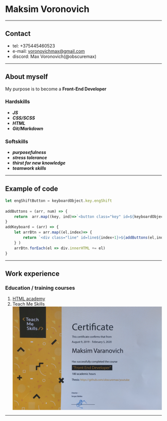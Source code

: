 # Maksim Voronovich
---
## Contact

- tel: +375445460523
- e-mail: voronovichmax@gmail.com
- discord: Max Voronovich(@obscuremax) 

---
## About myself

My purpose is to become a **Front-End Developer**

### Hardskills

- ***JS***
- ***CSS/SCSS***
- ***HTML***
- ***Git/Markdown***

### Softskills

- ___purposefulness___
- ___stress tolerance___
- ___thirst for new knowledge___
- ___teamwork skills___

---

## Example of code

~~~javascript
let engShiftButton = keyboardObject.key.engShift

addButtons = (arr, num) => {
	return  arr.map((key, ind)=>`<button class="key" id=${keyboardObject.id[num][ind]}>${key}</button>`).join("")
}
addKeyboard = (arr) => {
	let arrBtn = arr.map((el,index)=> {
		return `<div class="line" id=line${index+1}>${addButtons(el,index)}</div>`
	} )
	arrBtn.forEach(el => div.innerHTML += el)
}
~~~

---

## Work experience

### Education / training courses

1. [HTML academy](https://htmlacademy.ru/profile/id863723/achievements)
2. Teach Me Skills
![Teach Me Skills](./img/cert.jpg)

---



